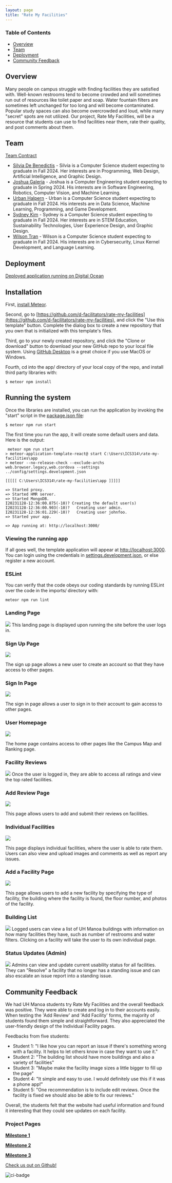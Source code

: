 ```yaml
---
layout: page
title: "Rate My Facilities"
---
```


### Table of Contents
- <a href="overview">Overview</a>
- <a href="team">Team</a>
- <a href="deployment">Deployment</a>
- <a href="feedback">Community Feedback</a>

<h2 id="overview">
Overview</h2>

Many people on campus struggle with finding facilities they are satisfied with. Well-known restrooms tend to become crowded and will sometimes run out of resources like toilet paper and soap. Water fountain filters are sometimes left unchanged for too long and will become contaminated. Popular study spaces can also become overcrowded and loud, while many "secret" spots are not utilized. Our project, Rate My Facilities, will be a resource that students can use to find facilities near them, rate their quality, and post comments about them.

<h2 id="team">
Team</h2>

<a href="https://docs.google.com/document/d/1ddkkbSHYJAy0VHQvVl842vhn9q4RlY688vB10F-lX9o/edit?usp=sharing">Team Contract</a>

- <a href="https://silviadebenedictis.github.io/">Silvia De Benedictis</a> - Silvia is a Computer Science student expecting to graduate in Fall 2024. Her interests are in Programming, Web Design, Artificial Intelligence, and Graphic Design.
- <a href="https://jgaleria.github.io/">Joshua Galeria</a> - Joshua is a Computer Engineering student expecting to graduate in Spring 2024. His interests are in Software Engineering, Robotics, Computer Vision, and Machine Learning.
- <a href="https://uhalpern.github.io/">Urban Halpern</a> - Urban is a Computer Science student expecting to graduate in Fall 2024. His interests are in Data Science, Machine Learning, Programming, and Game Development.
- <a href="https://kimsyd.github.io/">Sydney Kim</a> - Sydney is a Computer Science student expecting to graduate in Fall 2024. Her interests are in STEM Education, Sustainability Technologies, User Experience Design, and Graphic Design.
- <a href="https://tranw8.github.io/">Wilson Tran</a> - Wilson is a Computer Science student expecting to graduate in Fall 2024. His interests are in Cybersecurity, Linux Kernel Development, and Language Learning.

<h2 id="deployment">
Deployment</h2>
<a href="https://ratemyfacilities.me/">Deployed application running on Digital Ocean</a>

## Installation

First, [install Meteor](https://www.meteor.com/install).

Second, go to [https://github.com/d-facilitators/rate-my-facilities](https://github.com/d-facilitators/rate-my-facilities), and click the "Use this template" button. Complete the dialog box to create a new repository that you own that is initialized with this template's files.

Third, go to your newly created repository, and click the "Clone or download" button to download your new GitHub repo to your local file system.  Using [GitHub Desktop](https://desktop.github.com/) is a great choice if you use MacOS or Windows.

Fourth, cd into the app/ directory of your local copy of the repo, and install third party libraries with:

```
$ meteor npm install
```

## Running the system

Once the libraries are installed, you can run the application by invoking the "start" script in the [package.json file](https://github.com/ics-software-engineering/meteor-application-template-react/blob/master/app/package.json):

```
$ meteor npm run start
```
The first time you run the app, it will create some default users and data. Here is the output:

```
 meteor npm run start
> meteor-application-template-react@ start C:\Users\ICS314\rate-my-facilities\app
> meteor --no-release-check --exclude-archs web.browser.legacy,web.cordova --settings ../config/settings.development.json

[[[[[ C:\Users\ICS314\rate-my-facilities\app ]]]]]

=> Started proxy.
=> Started HMR server.                        
=> Started MongoDB.                           
I20231128-12:36:00.875(-10)? Creating the default user(s)
I20231128-12:36:00.903(-10)?   Creating user admin.
I20231128-12:36:01.229(-10)?   Creating user johnfoo.
=> Started your app.

=> App running at: http://localhost:3000/

```

### Viewing the running app

If all goes well, the template application will appear at [http://localhost:3000](http://localhost:3000).  You can login using the credentials in [settings.development.json](https://github.com/ics-software-engineering/meteor-application-template-react/blob/main/config/settings.development.json), or else register a new account.

### ESLint

You can verify that the code obeys our coding standards by running ESLint over the code in the imports/ directory with:

```
meteor npm run lint
```

### Landing Page
<img src="assets/images/rmf_landing1.png">
This landing page is displayed upon running the site before the user logs in.

### Sign Up Page
<img src="assets/images/Onboarding-Mockup.png">

The sign up page allows a new user to create an account so that they have access to other pages.

### Sign In Page
<img src="assets/images/rmf_sign-in.png">

The sign in page allows a user to sign in to their account to gain access to other pages.

### User Homepage
<img src="assets/images/rmf_homepage.png">

The home page contains access to other pages like the Campus Map and Ranking page.

### Facility Reviews
<img src="assets/images/facility-rankings.png">
Once the user is logged in, they are able to access all ratings and view the top rated facilities. 

### Add Review Page
<img src="assets/images/rmf_add-review.png">

This page allows users to add and submit their reviews on facilities. 

### Individual Facilities
<img src="assets/images/rmf_individual-facility.png">

This page displays individual facilities, where the user is able to rate them. Users can also view and upload images and comments as well as report any issues. 

### Add a Facility Page
<img src="assets/images/rmf_add-facility.png">

This page allows users to add a new facility by specifying the type of facility, the building where the facility is found, the floor number, and photos of the facility.

### Building List
<img src="assets/images/rmf_buildings.png">
Logged users can view a list of UH Manoa buildings with information on how many facilities they have, such as number of restrooms and water filters. Clicking on a facility will take the user to its own individual page.

### Status Updates (Admin)
<img src="assets/images/rmf_status-update.png">
Admins can view and update current usability status for all facilities. They can "Resolve" a facility that no longer has a standing issue and can also escalate an issue report into a standing issue.

## Community Feedback
We had UH Manoa students try Rate My Facilities and the overall feedback was positive. They were able to create and log in to their accounts easily. When testing the 'Add Review' and 'Add Facility' forms, the majority of students found them simple and straightforward. They also appreciated the user-friendly design of the Individual Facility pages.

Feedbacks from five students:
* Student 1: "I like how you can report an issue if there's something wrong with a facility. It helps to let others know in case they want to use it."
* Student 2: "The building list should have more buildings and also a variety of facilities"
* Student 3: "Maybe make the facility image sizes a little bigger to fill up the page"
* Student 4: "It simple and easy to use. I would definitely use this if it was a phone app!"
* Student 5: "One recommendation is to include edit reviews. Once the facility is fixed we should also be able to fix our reviews."

Overall, the students felt that the website had useful information and found it interesting that they could see updates on each facility. 

### Project Pages

[**Milestone 1**](m1.md)

[**Milestone 2**](m2.md)

[**Milestone 3**](m3.md)

<a href="https://github.com/d-facilitators">Check us out on Github!</a>

![ci-badge](https://github.com/d-facilitators/rate-my-facilities/workflows/ci-rate-my-facilities/badge.svg)
